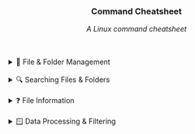 <div align="center">
    <h3>Command Cheatsheet</h3>
    <p>
        <em>A Linux command cheatsheet</em>
    </p>
</div>

<br>
<br>

<details>
    <summary>📂 File & Folder Management</summary>

|#|Command|Description|Example Link|
|:---|:---|:---|:---|
|FFM-01|`touch`|We use the touch command to create files, we can can create single or multiple files.|[View](#touch)|
|FFM-02|`mkdir`|We can us mkdir to create folders, either single or multiple, as well as entire folder structures.|[View](#mkdir)|
|FFM-03|`mv`|The move command can both move and rename files.|[View](#mv)|
|FFM-04|`cp`|This copies files, it can also copy a file with one name, and paste it as another name.|[View](#cp)|
|FFM-05|`rm`|The remove command, removes files only, however it can remove directories if not careful.|[View](#rm)|
|FFM-06|`rmdir`|Remove Direcctory is much like the `rm` command but for **empty** directories. If a directory is not empty, it will fail.|[View](#rmdir)|

##### touch
```sh 
    touch ~/file.txt
    touch ~/file1.txt ~/file2.txt
    touch ~/file{1..9}.txt
```

##### mkdir
```sh
    mkdir ~/folder
    mkdir ~/folder1 ~/folder2
    mkdir -p ~/folder/subfolder
```

##### mv
```sh
    mv ~/file1 ~/Documents/
    mv ~/file1 ~/file2 ~/Document/
       ↪ <command> <location> <destination>
    mv ~/filee ~/filei
       ↪ <command> <old-name> <new-name>
```

##### cp
```sh
    cp ~/file ~/Documents/
    cp ~/file1 ~/file2 ~/Documents
       ↪ <command> <location> <destination></destination>
```

##### rm
```sh
    rm ~/file
    rm ~/file1 ~/file2
    rm -r ~/folder/file
```

##### rmdir
```sh    
    rmdir ~/folder
```
</details>

<br>

<details>
    <summary>🔍 Searching Files & Folders</summary>

|#|Command|Description|Example Link|
|:---|:---|:---|:---|   
|SFF-01|`ls`|The list `ls` command is used to to view the contents of a directory.|[View](#ls)|
|SFF-02|`tree`|`tree` is much like the `ls -R` command, however it outputs the folder structure in a nice easy to read tree like format.|[View](#tree)|
|SFF-03|`globbing & Wildcards`|(\*/\*\*/\?/\[1-9]) are some of the globbing characters and we can using with commands, to perform tailored functions.|[View](#globbing--wildcards)|
|SFF-04|`find`|Use find to search for files in a specific directory, its a more sophisticated search function.|[View](#find)|
|SFF-05|`cat`|This concatenates a files, printing its contents to the terminal, we can also use globbing with this command.|[View](#cat)|
|SFF-06|`head`|This prints out the first 10 lines of a file, unless else specific.|[View](#head)|
|SFF-07|`tail`|This is the same as the `head` command, but for the end of a fail.|[View](#tail)|
|SFF-08|`less`|less opens the content of a file into its own program, allowing us to view, search and read files easier.|[View](#less)|

##### ls
```sh
    ls 
    ls -a
    ls -l
    ls -R
    ls -lah
```

##### tree
```sh
    tree .
```

##### Globbing & Wildcards
```sh
    echo ~/**/0[1-2]*/*.???
     ↪ *        |everything
     ↪ **       |recursive everything, includes folders
     ↪ ?        |any single char
     ↪ [1-9]    |range
```

##### find
```sh
    find ~/Desktop -type d -empty -delete
    find . -name "file.txt"
    find /var/log/ -type f -size 1M
```

##### cat
```sh
    cat ~/file.txt
    cat ~/f* 
```

##### head
```sh
    head ~/file.txt
    head -n 20 ~/file.txt
```

##### tail
```sh
    tail ~/file.txt
    tail -n 20 ~/file.txt
```

##### less
```sh
    less file.txt
     ↪ :50p      |move 50% of the file
     ↪ -N        |shows line numbers
     ↪ =         |show info on the page, including percentages
     ↪ /         |forward search
     ↪ ?         |backwards search
     ↪ q         |quit
```
</details>
 
<br>

<details>
    <summary>❓ File Information</summary>
<br>

|#|Command|Description|Example Link|
|:---|:---|:---|:---|
|FI-01|`wc`|`wc` returns the amount of either lines, words or chars/bytes within a file.|[View](#wc)|
|FI-02|`du`|Disk Usage shows how much disk usage the file is using, there are specific units that this is measured in.|[View](#du)|


##### wc
```sh
    wc ~/file.txt
    wc -lwc ~/file.txt 
     ↪ -l       |lists the amount of lines
     ↪ -w       |list the amount of words
     ↪ -c       |lists the amount of chars, or bytes of the file
```

##### du
```sh
    du ~/file.txt 
    du -h file.txt
     ↪ -s       |display only a total for each argument
     ↪ -h       |display in human-readable format
     ↪ -k       |display block size
```

<br>
</details>

<br>

<details>
    <summary>🪟 Data Processing & Filtering</summary>
<br>
    
|#|Command|Description|Example Link|
|:---|:---|:---|:---|
|DPF-01|`tee`|The `tee` command allows to redirect stdin to two places, example to the terminal and to a file.|[View](#tee)|
|DPF-02|`sort`|`Sort` sorts the contents of a file, by default it sorts aphabettically.|[View](#sort)|
|DPF-03|`uniq`|The `uniq` command list only the unique values of a file, however, the file needs to be sorted first, as the `uniq` command only checks the lines subsequent to it, or directly under it. This is why people usually run `sort` and then pipes that stdout to `uniq`.|[View](#uniq)|
|DPF-04|`grep`|`grep` allows us to search for patterns within a file or whatever is parsed to its stdin.|[View](#grep)|
|DPF-05|`tr`|`tr` which stands for **tr**anslate, translates/changes characters to something else, it works on a character level, meaning 'ab' 'cd', a will be change to c and b will be change d.|[View](#tr)|

##### tee
```sh
    ping google.com 2>&1 | tee -a ping_info.txt
```

##### sort
```sh
    sort file.txt
     ↪ -r       |sorts contents of file in reverse order
     ↪ -n       |sorts contents in reverse order
     ↪ -c       |check whether contents of file is sorted & find unsorted elements
     ↪ -k       |column number sort data by a specific column
     ↪ -u       |checks unique values only
```

##### uniq
```sh
    sort file.txt | uniq
     ↪ _sort -u file.txt_
```

##### grep
```sh
    ls | grep -F "file.txt"
    ip addr show | grep -F "inet"
                 | grep -E "[a-z][A-Z][1-9]"
                    ↪ egrep "[a-z][A-Z][1-9]" 
```

##### tr
```sh
    echo "bash" | tr 'ba' 'di'
```

<br>
</details>
